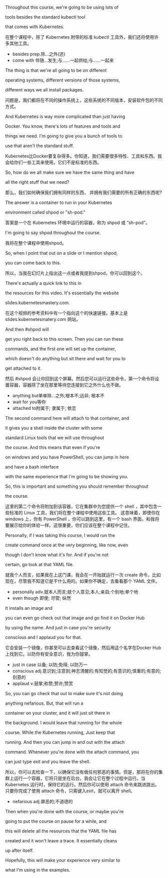 Throughout this course, we're going to be using lots of

tools besides the standard kubectl tool

that comes with Kubernetes.

在整个课程中，除了 Kubernetes 附带的标准 kubectl 工具外，我们还将使用许多其他工具。
* besides prep.除…之外(还)
* come with 伴随…发生;与……一起供给;与……一起来

The thing is that we're all going to be on different

operating systems, different versions of those systems,

different ways we all install packages.

问题是，我们都将在不同的操作系统上，这些系统的不同版本，安装软件包的不同方式。

And Kubernetes is way more complicated than just having

Docker. You know, there's lots of features and tools and

things we need. I'm going to give you a bunch of tools to

use that aren't the standard stuff.

Kubernetes比Docker要复杂得多。你知道，我们需要很多特性、工具和东西。我会给你们一些工具来使用，它们不是标准的东西。

So, how do we all make sure we have the same thing and have

all the right stuff that we need?

那么，我们如何确保我们拥有同样的东西，
并拥有我们需要的所有正确的东西呢?

The answer is a container to run in your Kubernetes

environment called shpod or "sh-pod."

答案是一个在 Kubernetes 环境中运行的容器，称为 shpod 或 “sh-pod”。

I'm going to say shpod throughout the course.

我将在整个课程中使用shpod。

So, when I point that out on a slide or I mention shpod,

you can come back to this.

所以，当我在幻灯片上指出这一点或者我提到shpod，你可以回到这个。

There's actually a quick link to this in

the resources for this video. It's essentially the website

slides.kubernetesmastery.com.

在这个视频的参考资料中有一个指向这个的快速链接。基本上是 slides.kubernetesmatery.com 网站。

And then #shpod will

get you right back to this screen. Then you can run these

commands, and the first one will set up the container,

which doesn't do anything but sit there and wait for you to

get attached to it.

然后 #shpod 会让你回到这个屏幕。然后您可以运行这些命令，第一个命令将设置容器，容器除了坐在那里等待您连接到它之外什么也不做。
* anything but单单除…之外;根本不;远非; 根本不
* wait for you等你
* attached to附属于; 隶属于; 依恋

The second command here will attach to that container, and

it gives you a shell inside the cluster with some

standard Linux tools that we will use throughout

the course. And this means that even if you're

on windows and you have PowerShell, you can jump in here

and have a bash interface

with the same experience that I'm going to be showing you.

So, this is important and something you should remember throughout

the course.

这里的第二个命令将附加到该容器，它在集群中为您提供一个 shell ，其中包含一些标准的 Linux 工具，我们将在整个课程中使用这些工具。
这意味着，即使你在 windows 上，你有 PowerShell ，你可以跳到这里，有一个 bash 界面，和我将要展示给你的体验一样。这很重要，你们应该在整个课程中记住。

Personally, if I was taking this course, I would run the

create command once at the very beginning, like now, even

though I don't know what it's for. And if you're not

certain, go look at that YAML file.

就我个人而言，如果我在上这门课，我会在一开始就运行一次 create 命令，比如现在，尽管我不知道它是干什么用的。如果你不确定，去看看那个 YAML 文件。
* personally adv.就本人而言;就个人意见;本人;亲自;个别地;单个地
* even though 即使; 尽管; 纵然

It installs an image and

you can even go check out that image and go find it on Docker Hub

by using the name. And just in case you're security

conscious and I applaud you for that.

它会安装一个镜像，你甚至可以去查看这个镜像，然后用这个名字在Docker Hub 上找到它。以防你有安全意识，我为你鼓掌。
* just in case 以备; 以防;免得; 以防万一
* conscious adj.意识到;注意到;神志清醒的;有知觉的;有意识的;慎重的;有意的;刻意的
* applaud v.鼓掌;称赞;赞许;赞赏

So, you can go check that out to make sure it's not doing

anything nefarious. But, that will run a

container on your cluster, and it will just sit there in

the background. I would leave that running for the whole

course. While the Kubernetes running, Just keep that

running. And then you can jump in and out with the attach

command. Whenever you're done with the attach command, you

can just type exit and you leave the shell.

所以，你可以去检查一下，以确保它没有做任何邪恶的事情。但是，那将在你的集群上运行一个容器，它将只是坐在后台。我会让它在整个过程中运行。当 Kubernetes 运行时，保持它的运行。然后你可以使用 attach 命令来跳进跳出。只要你完成了使用 attach 命令，只需键入exit，就可以离开 shell。
* nefarious adj.罪恶的;不道德的

Then when you're done with the course, or maybe you're

going to put the course on pause for a while, and

this will delete all the resources that the YAML file has

created and it won't leave a trace. It essentially cleans

up after itself.

Hopefully, this will make your experience very similar to

what I'm using in the examples.

